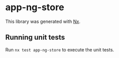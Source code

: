# app-ng-store

This library was generated with [Nx](https://nx.dev).

## Running unit tests

Run `nx test app-ng-store` to execute the unit tests.
